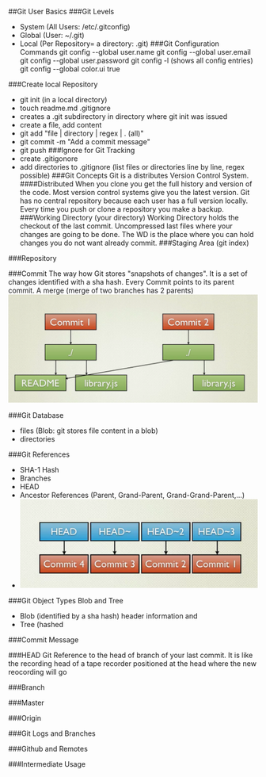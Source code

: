 ##Git User Basics
###Git Levels
* System (All Users: /etc/.gitconfig)
* Global (User: ~/.git)
* Local (Per Repository= a directory: .git)
###Git Configuration Commands
git config  --global user.name 
git config  --global user.email
git config  --global user.password
git config -l (shows all config entries)
git config --global color.ui true	

###Create local Repository
* git init (in a local directory)
* touch readme.md .gitignore
* creates a .git subdirectory in directory where git init was issued
* create a file, add content
* git add "file | directory | regex | . (all)"
* git commit -m "Add a commit message"
* git push
###Ignore for Git Tracking
* create .gitigonore
* add directories to .gitignore (list files or directories line by line, regex possible)
###Git Concepts
Git is a distributes Version Control System.
####Distributed
When you clone you get the full history and version of the code.
Most version control systems give you the latest version.
Git has no central repository because each user has a full version locally.
Every time you push or clone a repository you make a backup.
###Working Directory (your directory)
Working Directory holds the checkout of the last commit.
Uncompressed last files where your changes are going to be done.
The WD is the place where you can hold changes you do not want already
commit.
###Staging Area (git index)

###Repository

###Commit
The way how Git stores "snapshots of changes". It is a set of changes
identified with a sha hash. Every Commit points to its parent commit.
A merge (merge of two branches has 2 parents)
![Git Commit](\img\git-commit-diagram.png)

###Git Database
* files (Blob: git stores file content in a blob)
* directories

###Git References
* SHA-1 Hash
* Branches
* HEAD
* Ancestor References (Parent, Grand-Parent, Grand-Grand-Parent,...)
* ![Git References Diagram](\img\git-references.png)

###Git Object Types Blob and Tree
* Blob (identified by a sha hash)
header information and 
* Tree (hashed

###Commit Message

###HEAD
Git Reference to the head of branch of your last commit. It is like the
recording head of a tape recorder positioned at the head where the new
reocording will go

###Branch

###Master

###Origin


###Git Logs and Branches

###Github and Remotes

###Intermediate Usage
